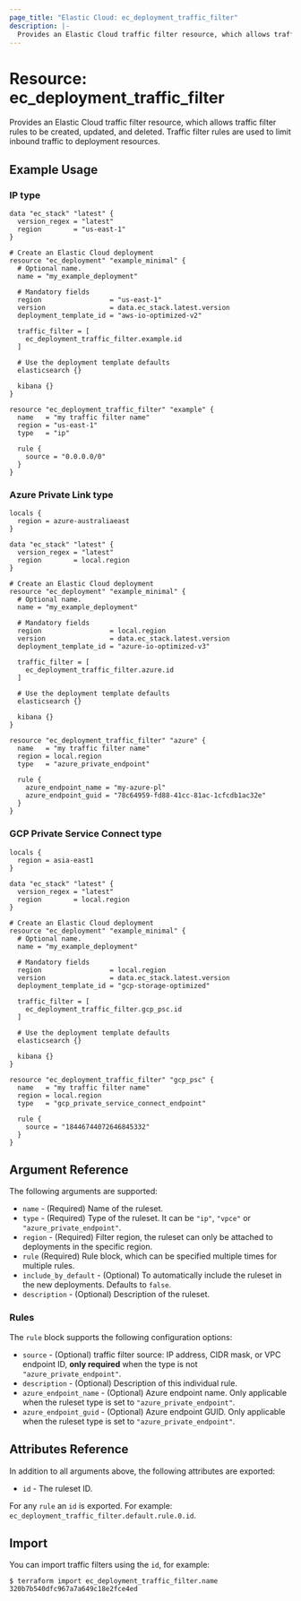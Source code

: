 ```yaml
---
page_title: "Elastic Cloud: ec_deployment_traffic_filter"
description: |-
  Provides an Elastic Cloud traffic filter resource, which allows traffic filter rules to be created, updated, and deleted. Traffic filter rules are used to limit inbound traffic to deployment resources.
---
```


# Resource: ec_deployment_traffic_filter

Provides an Elastic Cloud traffic filter resource, which allows traffic filter rules to be created, updated, and deleted. Traffic filter rules are used to limit inbound traffic to deployment resources.

## Example Usage

### IP type

```hcl
data "ec_stack" "latest" {
  version_regex = "latest"
  region        = "us-east-1"
}

# Create an Elastic Cloud deployment
resource "ec_deployment" "example_minimal" {
  # Optional name.
  name = "my_example_deployment"

  # Mandatory fields
  region                 = "us-east-1"
  version                = data.ec_stack.latest.version
  deployment_template_id = "aws-io-optimized-v2"

  traffic_filter = [
    ec_deployment_traffic_filter.example.id
  ]

  # Use the deployment template defaults
  elasticsearch {}

  kibana {}
}

resource "ec_deployment_traffic_filter" "example" {
  name   = "my traffic filter name"
  region = "us-east-1"
  type   = "ip"

  rule {
    source = "0.0.0.0/0"
  }
}
```

### Azure Private Link type

```hcl
locals {
  region = azure-australiaeast
}

data "ec_stack" "latest" {
  version_regex = "latest"
  region        = local.region
}

# Create an Elastic Cloud deployment
resource "ec_deployment" "example_minimal" {
  # Optional name.
  name = "my_example_deployment"

  # Mandatory fields
  region                 = local.region
  version                = data.ec_stack.latest.version
  deployment_template_id = "azure-io-optimized-v3"

  traffic_filter = [
    ec_deployment_traffic_filter.azure.id
  ]

  # Use the deployment template defaults
  elasticsearch {}

  kibana {}
}

resource "ec_deployment_traffic_filter" "azure" {
  name   = "my traffic filter name"
  region = local.region
  type   = "azure_private_endpoint"

  rule {
    azure_endpoint_name = "my-azure-pl"
    azure_endpoint_guid = "78c64959-fd88-41cc-81ac-1cfcdb1ac32e"
  }
}

```

### GCP Private Service Connect type

```hcl
locals {
  region = asia-east1
}

data "ec_stack" "latest" {
  version_regex = "latest"
  region        = local.region
}

# Create an Elastic Cloud deployment
resource "ec_deployment" "example_minimal" {
  # Optional name.
  name = "my_example_deployment"

  # Mandatory fields
  region                 = local.region
  version                = data.ec_stack.latest.version
  deployment_template_id = "gcp-storage-optimized"

  traffic_filter = [
    ec_deployment_traffic_filter.gcp_psc.id
  ]

  # Use the deployment template defaults
  elasticsearch {}

  kibana {}
}

resource "ec_deployment_traffic_filter" "gcp_psc" {
  name   = "my traffic filter name"
  region = local.region
  type   = "gcp_private_service_connect_endpoint"

  rule {
    source = "18446744072646845332"
  }
}

```

## Argument Reference

The following arguments are supported:

* `name` - (Required) Name of the ruleset.
* `type` - (Required) Type of the ruleset.  It can be `"ip"`, `"vpce"` or `"azure_private_endpoint"`.
* `region` - (Required) Filter region, the ruleset can only be attached to deployments in the specific region.
* `rule` (Required) Rule block, which can be specified multiple times for multiple rules.
* `include_by_default` - (Optional) To automatically include the ruleset in the new deployments. Defaults to `false`.
* `description` - (Optional) Description of the ruleset.

### Rules

The `rule` block supports the following configuration options:

* `source` - (Optional) traffic filter source: IP address, CIDR mask, or VPC endpoint ID, **only required** when the type is not `"azure_private_endpoint"`.
* `description` - (Optional) Description of this individual rule.
* `azure_endpoint_name` - (Optional) Azure endpoint name. Only applicable when the ruleset type is set to `"azure_private_endpoint"`.
* `azure_endpoint_guid` - (Optional) Azure endpoint GUID. Only applicable when the ruleset type is set to `"azure_private_endpoint"`.

## Attributes Reference

In addition to all arguments above, the following attributes are exported:

* `id` - The ruleset ID.

For any `rule` an `id` is exported. For example: `ec_deployment_traffic_filter.default.rule.0.id`.

## Import

You can import traffic filters using the `id`, for example:

```
$ terraform import ec_deployment_traffic_filter.name 320b7b540dfc967a7a649c18e2fce4ed
```
